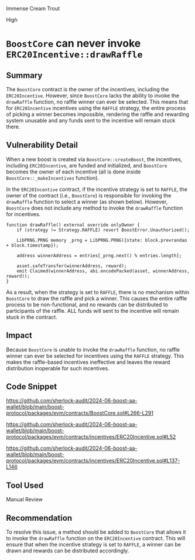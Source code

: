 Immense Cream Trout

High

# `BoostCore` can never invoke `ERC20Incentive::drawRaffle`

## Summary

The `BoostCore` contract is the owner of the incentives, including the `ERC20Incentive`. However, since `BoostCore` lacks the ability to invoke the `drawRaffle` function, no raffle winner can ever be selected. This means that for `ERC20Incentive` incentives using the `RAFFLE` strategy, the entire process of picking a winner becomes impossible, rendering the raffle and rewarding system unusable and any funds sent to the incentive will remain stuck there.

## Vulnerability Detail

When a new boost is created via `BoostCore::createBoost`, the incentives, including `ERC20Incentive`, are funded and initialized, and `BoostCore` becomes the owner of each incentive (all is done inside `BoostCore::_makeIncentives` function).

In the `ERC20Incentive` contract, if the incentive strategy is set to `RAFFLE`, the owner of the contract (i.e., `BoostCore`) is responsible for invoking the `drawRaffle` function to select a winner (as shown below). However, `BoostCore` does not include any method to invoke the `drawRaffle` function for incentives. 

```solidity
function drawRaffle() external override onlyOwner {
    if (strategy != Strategy.RAFFLE) revert BoostError.Unauthorized();

    LibPRNG.PRNG memory _prng = LibPRNG.PRNG({state: block.prevrandao + block.timestamp});

    address winnerAddress = entries[_prng.next() % entries.length];

    asset.safeTransfer(winnerAddress, reward);
    emit Claimed(winnerAddress, abi.encodePacked(asset, winnerAddress, reward));
}
```

As a result, when the strategy is set to `RAFFLE`, there is no mechanism within `BoostCore` to draw the raffle and pick a winner. This causes the entire raffle process to be non-functional, and no rewards can be distributed to participants of the raffle. ALL funds will sent to the incentive will remain stuck in the contract.

## Impact

Because `BoostCore` is unable to invoke the `drawRaffle` function, no raffle winner can ever be selected for incentives using the `RAFFLE` strategy. This makes the raffle-based incentives ineffective and leaves the reward distribution inoperable for such incentives.

## Code Snippet

https://github.com/sherlock-audit/2024-06-boost-aa-wallet/blob/main/boost-protocol/packages/evm/contracts/BoostCore.sol#L266-L291

https://github.com/sherlock-audit/2024-06-boost-aa-wallet/blob/main/boost-protocol/packages/evm/contracts/incentives/ERC20Incentive.sol#L52

https://github.com/sherlock-audit/2024-06-boost-aa-wallet/blob/main/boost-protocol/packages/evm/contracts/incentives/ERC20Incentive.sol#L137-L146

## Tool Used

Manual Review

## Recommendation

To resolve this issue, a method should be added to `BoostCore` that allows it to invoke the `drawRaffle` function on the `ERC20Incentive` contract. This will ensure that when the incentive strategy is set to `RAFFLE`, a winner can be drawn and rewards can be distributed accordingly.